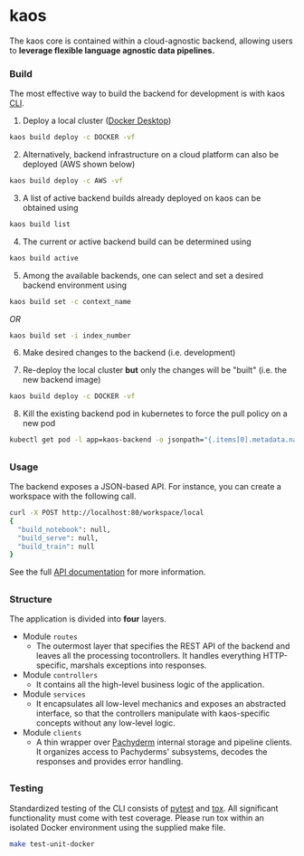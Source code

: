 # kaos

The kaos core is contained within a cloud-agnostic backend, allowing users to **leverage flexible language agnostic data pipelines.** 

### Build

The most effective way to build the backend for development is with kaos [CLI](../cli/README.md).

1. Deploy a local cluster ([Docker Desktop](../infrastructure/docker/README.md))

```bash
kaos build deploy -c DOCKER -vf
```

2. Alternatively, backend infrastructure on a cloud platform can also be deployed (AWS shown below)
```bash
kaos build deploy -c AWS -vf
```

3. A list of active backend builds already deployed on kaos can be obtained using
```bash
kaos build list
```

4. The current or active backend build can be determined using 
```bash
kaos build active
```

5. Among the available backends, one can select and set a desired backend environment using
```bash
kaos build set -c context_name
```
*OR*
```bash
kaos build set -i index_number
```

6. Make desired changes to the backend (i.e. development)

7. Re-deploy the local cluster **but** only the changes will be "built" (i.e. the new backend image)
```bash
kaos build deploy -c DOCKER -vf
```

8. Kill the existing backend pod in kubernetes to force the pull policy on a new pod
```bash
kubectl get pod -l app=kaos-backend -o jsonpath="{.items[0].metadata.name}" | xargs -I {} kubectl delete pod {}
```

##
### Usage

The backend exposes a JSON-based API. For instance, you can create a workspace with the following call.

```bash
curl -X POST http://localhost:80/workspace/local
{
  "build_notebook": null,
  "build_serve": null,
  "build_train": null
}
```

See the full [API documentation](https://ki-labs.gitbook.io/kaos/api-reference-1) for more information.

##
### Structure

The application is divided into **four** layers.

- Module `routes`
  - The outermost layer that specifies the REST API of the backend and leaves all the processing tocontrollers. It handles everything HTTP-specific, marshals exceptions into responses.
- Module `controllers`
  - It contains all the high-level business logic of the application.
- Module `services`
  - It encapsulates all low-level mechanics and exposes an abstracted interface, so that the controllers manipulate with kaos-specific concepts without any low-level logic.
- Module `clients`
  - A thin wrapper over [Pachyderm](https://pachyderm.io/) internal storage and pipeline clients. It organizes access to Pachyderms' subsystems, decodes the responses and provides error handling.
  
##
### Testing

Standardized testing of the CLI consists of [pytest](https://docs.pytest.org/en/latest/) and [tox](https://tox.readthedocs.io/en/latest/). All significant functionality must come with test coverage. Please run tox within an isolated Docker environment using the supplied make file.

```bash
make test-unit-docker
```
